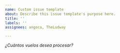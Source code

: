 ```yaml
---
name: Custom issue template
about: Describe this issue template's purpose here.
title: ''
labels: ''
assignees: angoca, TheLudway

---
```


*¿Cuántos vuelos desea procesar?*
